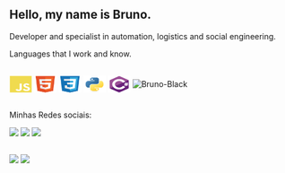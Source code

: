 ## Hello, my name is Bruno.

Developer and specialist in automation, logistics and social engineering.

Languages ​​that I work and know.

<div style="display: inline_block"><br>
  <img align="center" alt="Rafa-Js" height="30" width="40" src="https://raw.githubusercontent.com/devicons/devicon/master/icons/javascript/javascript-plain.svg">
  <img align="center" alt="Rafa-HTML" height="30" width="40" src="https://raw.githubusercontent.com/devicons/devicon/master/icons/html5/html5-original.svg">
  <img align="center" alt="Rafa-CSS" height="30" width="40" src="https://raw.githubusercontent.com/devicons/devicon/master/icons/css3/css3-original.svg">
  <img align="center" alt="Rafa-Python" height="30" width="40" src="https://raw.githubusercontent.com/devicons/devicon/master/icons/python/python-original.svg">
  <img align="center" alt="Rafa-Csharp" height="30" width="40" src="https://raw.githubusercontent.com/devicons/devicon/master/icons/csharp/csharp-original.svg">
  <img align="center" alt='Bruno-Black' height="30" width="40" src="https://www.google.com/url?sa=i&url=https%3A%2F%2Fblackarch.org%2Fblackarch-guide-pt-br.pdf&psig=AOvVaw2avC5bxGamoHzd3OLfELRh&ust=1728964298707000&source=images&cd=vfe&opi=89978449&ved=0CBQQjRxqFwoTCNi494j8jIkDFQAAAAAdAAAAABAE"
  
</div>
  
  
  <div style="display: inline_block"><br>
  
  Minhas Redes sociais:
  
   <a href="https://www.instagram.com/brummff__/" target="_blank"><img src="https://img.shields.io/badge/-Instagram-%23E4405F?style=for-the-badge&logo=instagram&logoColor=white" target="_blank"></a>
   <a href="https://discord.gg/SDfKM4r56D" target="_blank"><img src="https://img.shields.io/badge/Discord-7289DA?style=for-the-badge&logo=discord&logoColor=white" target="_blank"></a> 
  <a href="https://www.linkedin.com/in/bruno-camargo-909571191/" target="_blank"><img src="https://img.shields.io/badge/-LinkedIn-%230077B5?style=for-the-badge&logo=linkedin&logoColor=white" target="_blank"></a> 
   <!--<a href="link youtube" target="_blank"><img src="https://img.shields.io/badge/YouTube-FF0000?style=for-the-badge&logo=youtube&logoColor=white" target="_blank"></a> <a href="link twitch" target="_blank"><img src="https://img.shields.io/badge/Twitch-9146FF?style=for-the-badge&logo=twitch&logoColor=white" target="_blank"></a> -->
</div>
  
  ##
 
<div> 
 

  <img height="150em" src="https://github-readme-stats.vercel.app/api?username=brunocamargo-prog&show_icons=true&theme=dark#gh-dark-mode-only"/>
  <img height="150em" src="https://github-readme-stats.vercel.app/api/top-langs/?username=brunocamargo-prog&layout=compact&theme=dark#gh-dark-mode-only"/>
  
</div>
